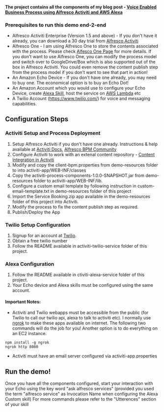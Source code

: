 #### The project contains all the components of my blog post - [Voice Enabled Business Process using Alfresco Activiti and AWS Alexa](https://community.alfresco.com/people/cjose/blog/2017/02/23/build-a-voice-enabled-business-process-using-alfresco-activiti-and-aws-alexa)

### Prerequisites to run this demo end-2-end

* Alfresco Activiti Enterprise (Version 1.5 and above) - If you don't have it already, you can download a 30 day trial from [Alfresco Activiti](https://www.alfresco.com/products/business-process-management/alfresco-activiti)
* Alfresco One - I am using Alfresco One to store the contents associated with the process. Please check [Alfesco One Page](https://www.alfresco.com/products/enterprise-content-management/one) for more details. If you don't want to use Alfresco One, you can modify the process model and switch over to GoogleDrive/Box which is also supported out of the box in Alfresco Activiti. You could even remove the content publish step from the process model if you don't want to see that part in action!
* An Amazon Echo Device - If you don't have one already, you may need to buy one. The economical option is to buy an Echo Dot!
* An Amazon Account which you would use to configure your Echo Device, create [Alexa Skill](https://developer.amazon.com/alexa-skills-kit), host the service on [AWS Lambda](https://aws.amazon.com/lambda/) etc
* A Twilio Account (https://www.twilio.com/) for voice and messaging capabilities.

## Configuration Steps

### Activiti Setup and Process Deployment
1. Setup Alfresco Activiti if you don't have one already. Instructions & help available at [Activiti Docs](http://docs.alfresco.com/activiti/docs/), [Alfresco BPM Community](https://community.alfresco.com/community/bpm)
2. Configure Activiti to work with an extenal content repository - [Content Integration in Activiti](https://docs.alfresco.com/activiti/docs/admin-guide/1.5.0/#_integration_with_external_systems)
3. Modify and copy the client-bpm.properties from demo-resources folder to into activiti-app/WEB-INF/classes
4. Copy the activiti-process-components-1.0.0-SNAPSHOT.jar from demo-resources folder to activiti-app/WEB-INF/lib.
3. Configure a custom email template by following instruction in custom-email-template.txt in demo-resources folder of this project
4. Import the Service Booking.zip app available in the demo-resources folder of this project into Activiti.
5. Modify the process to fix the content publish step as required.
6. Publish/Deploy the App

### Twilio Setup Configuration
1. Signup for an account at [Twilio](https://www.twilio.com/try-twilio).
2. Obtain a free twilio number
3. Follow the README available in activiti-twilio-service folder of this project.

### Alexa Configuration
1. Follow the README available in ctiviti-alexa-service folder of this project.
2. Your Echo device and Alexa skills must be configured using the same account.

#### Important Notes:
* Activiti and Twilio webapps must be accessible from the public (for Twilio to call our twilio api, alexa to talk to activiti etc). I normally use [ngrok](https://ngrok.com/) to make these apps available on internet. The following two commands will do the job for you! Another option is to do everything on an EC2 instance. 
```
npm install -g ngrok
ngrok http 8080
```
* Activiti must have an email server configured via activiti-app.properties

## Run the demo!

Once you have all the components configured, start your interaction with your Echo using the key word "ask alfresco services" (provided you used the term "alfresco service" as Invocation Name when configuring the Alexa Custom skill)
For more commands please refer to the "Utterences" section of your skill


